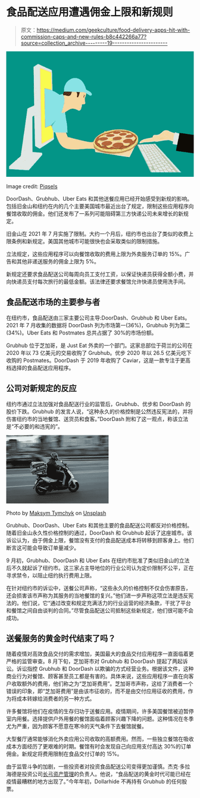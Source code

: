 # 食品配送应用遭遇佣金上限和新规则

> 原文：<https://medium.com/geekculture/food-delivery-apps-hit-with-commission-caps-and-new-rules-b8c442266a77?source=collection_archive---------19----------------------->

![](img/f5cdfef435669f6e7d1251a8a2a5fca5.png)

Image credit: [Piqsels](https://www.piqsels.com/en/public-domain-photo-zbxwa)

DoorDash、Grubhub、Uber Eats 和其他送餐应用已经开始感受到新规的影响。包括旧金山和纽约在内的几个主要美国城市最近出台了规定，限制这些应用程序向餐馆收取的佣金。他们还发布了一系列可能阻碍第三方快递公司未来增长的新规定。

旧金山在 2021 年 7 月实施了限制。大约一个月后，纽约市也出台了类似的收费上限条例和新规定。美国其他城市可能很快也会采取类似的限制措施。

立法规定，这些应用程序可以向餐馆收取的费用上限为外卖服务订单的 15%。广告和其他非递送服务的佣金上限为 5%。

新规定还要求食品配送公司每周向员工支付工资，以保证快递员获得全额小费，并向快递员支付每次旅行的最低金额。该法律还要求餐馆允许快递员使用洗手间。

## **食品配送市场的主要参与者**

在纽约市，食品配送由三家主要公司主导:DoorDash、Grubhub 和 Uber Eats。2021 年 7 月收集的数据将 DoorDash 列为市场第一(36%)，Grubhub 列为第二(34%)。Uber Eats 和 Postmates 总共占据了 30%的市场份额。

Grubhub 位于芝加哥，是 Just Eat 外卖的一个部门。这家总部位于荷兰的公司在 2020 年以 73 亿美元的交易收购了 Grubhub。优步 2020 年以 26.5 亿美元吃下收购的 Postmates。DoorDash 于 2019 年收购了 Caviar，这是一款专注于更高档选择的食品配送应用程序。

## **公司对新规定的反应**

纽约市通过立法加强对食品配送行业的监管后，Grubhub、优步和 DoorDash 的股价下跌。Grubhub 的发言人说，“这种永久的价格控制是公然违反宪法的，并将伤害纽约市的当地餐馆、送货员和食客。”DoorDash 附和了这一观点，称该立法是“不必要的和违宪的”。

![](img/79df62c4ba042b6367b1859ae0a8b233.png)

Photo by [Maksym Tymchyk](https://unsplash.com/@maksym_tymchyk?utm_source=unsplash&utm_medium=referral&utm_content=creditCopyText) on [Unsplash](https://unsplash.com/s/photos/motorcycle-delivery?utm_source=unsplash&utm_medium=referral&utm_content=creditCopyText)

Grubhub、DoorDash、Uber Eats 和其他主要的食品配送公司都反对价格控制。随着旧金山永久性价格控制的通过，DoorDash 和 Grubhub 起诉了这座城市。该诉讼认为，由于佣金上限，餐馆没有支付的食品配送成本将转移到顾客身上。他们断言这可能会导致订单量减少。

9 月初，Grubhub、DoorDash 和 Uber Eats 在纽约市批准了类似旧金山的立法后不久就起诉了纽约市。这三家占主导地位的行业公司认为定价限制不公平，正在寻求禁令，以阻止纽约执行费用上限。

在针对纽约市的诉讼中，送餐公司声称，“这些永久的价格控制不仅会伤害原告，还会损害该市声称为其服务的当地餐馆的复兴。”他们进一步声称这项立法是违反宪法的。他们说，它“通过改变和规定充满活力的行业运营的经济条款，干扰了平台和餐馆之间自由谈判的合同。”尽管食品配送公司抵制这些新规定，他们很可能不会成功。

## 送餐服务的黄金时代结束了吗？

随着疫情对高效食品交付的需求增加，美国最大的食品交付应用程序一直面临着更严格的监管审查。8 月下旬，芝加哥市对 Grubhub 和 DoorDash 提起了两起诉讼。诉讼指控 Grubhub 和 DoorDash 以欺骗的方式经营业务。根据该文件，这种商业行为对餐馆、顾客甚至员工都是有害的。具体来说，这些应用程序一直在向客户收取额外的费用，他们称之为“芝加哥费用”。芝加哥市声称，这给了消费者一个错误的印象，即“芝加哥费用”是由该市征收的，而不是由交付应用征收的费用，作为将成本转嫁给消费者的另一种方式。

许多餐馆将他们在疫情的生存归功于送餐应用。疫情期间，许多美国餐馆被迫暂停室内用餐。选择提供户外用餐的餐馆面临着顾客兴趣下降的问题。这种情况在冬季尤为严重，因为顾客不愿意在寒冷的天气条件下去餐馆就餐。

大型餐厅通常能够消化外卖应用公司收取的高额费用。然而，一些独立餐馆在吸收成本方面经历了更艰难的时期。餐馆有时会发现自己向应用支付高达 30%的订单佣金。新规定将费用限制在食品交付订单的 15%。

由于监管斗争的加剧，一些投资者对投资食品配送公司变得更加谨慎。杰克·多拉海德是投资公司[长弓资产管理](http://www.lbamc.com)的负责人。他说，“食品配送的黄金时代可能已经在疫情最糟糕的地方出现了。”今年年初，Dollarhide 不再持有 Grubhub 的任何股票。